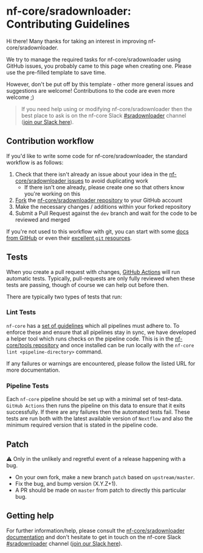 # nf-core/sradownloader: Contributing Guidelines

Hi there!
Many thanks for taking an interest in improving nf-core/sradownloader.

We try to manage the required tasks for nf-core/sradownloader using GitHub issues, you probably came to this page when creating one.
Please use the pre-filled template to save time.

However, don't be put off by this template - other more general issues and suggestions are welcome!
Contributions to the code are even more welcome ;)

> If you need help using or modifying nf-core/sradownloader then the best place to ask is on the nf-core Slack [#sradownloader](https://nfcore.slack.com/channels/sradownloader) channel ([join our Slack here](https://nf-co.re/join/slack)).

## Contribution workflow

If you'd like to write some code for nf-core/sradownloader, the standard workflow is as follows:

1. Check that there isn't already an issue about your idea in the [nf-core/sradownloader issues](https://github.com/nf-core/sradownloader/issues) to avoid duplicating work
    * If there isn't one already, please create one so that others know you're working on this
2. [Fork](https://help.github.com/en/github/getting-started-with-github/fork-a-repo) the [nf-core/sradownloader repository](https://github.com/nf-core/sradownloader) to your GitHub account
3. Make the necessary changes / additions within your forked repository
4. Submit a Pull Request against the `dev` branch and wait for the code to be reviewed and merged

If you're not used to this workflow with git, you can start with some [docs from GitHub](https://help.github.com/en/github/collaborating-with-issues-and-pull-requests) or even their [excellent `git` resources](https://try.github.io/).

## Tests

When you create a pull request with changes, [GitHub Actions](https://github.com/features/actions) will run automatic tests.
Typically, pull-requests are only fully reviewed when these tests are passing, though of course we can help out before then.

There are typically two types of tests that run:

### Lint Tests

`nf-core` has a [set of guidelines](https://nf-co.re/developers/guidelines) which all pipelines must adhere to.
To enforce these and ensure that all pipelines stay in sync, we have developed a helper tool which runs checks on the pipeline code. This is in the [nf-core/tools repository](https://github.com/nf-core/tools) and once installed can be run locally with the `nf-core lint <pipeline-directory>` command.

If any failures or warnings are encountered, please follow the listed URL for more documentation.

### Pipeline Tests

Each `nf-core` pipeline should be set up with a minimal set of test-data.
`GitHub Actions` then runs the pipeline on this data to ensure that it exits successfully.
If there are any failures then the automated tests fail.
These tests are run both with the latest available version of `Nextflow` and also the minimum required version that is stated in the pipeline code.

## Patch

:warning: Only in the unlikely and regretful event of a release happening with a bug.

* On your own fork, make a new branch `patch` based on `upstream/master`.
* Fix the bug, and bump version (X.Y.Z+1).
* A PR should be made on `master` from patch to directly this particular bug.

## Getting help

For further information/help, please consult the [nf-core/sradownloader documentation](https://nf-co.re/sradownloader/usage) and don't hesitate to get in touch on the nf-core Slack [#sradownloader](https://nfcore.slack.com/channels/sradownloader) channel ([join our Slack here](https://nf-co.re/join/slack)).
